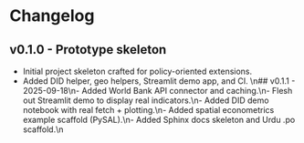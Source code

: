 
# Changelog

## v0.1.0 - Prototype skeleton
- Initial project skeleton crafted for policy-oriented extensions.
- Added DID helper, geo helpers, Streamlit demo app, and CI.
\n## v0.1.1 - 2025-09-18\n- Added World Bank API connector and caching.\n- Flesh out Streamlit demo to display real indicators.\n- Added DID demo notebook with real fetch + plotting.\n- Added spatial econometrics example scaffold (PySAL).\n- Added Sphinx docs skeleton and Urdu .po scaffold.\n